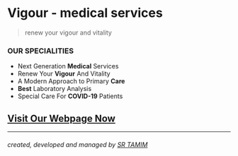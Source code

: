 # Vigour - medical services
> renew your vigour and vitality

### OUR SPECIALITIES
- Next Generation **Medical** Services
- Renew Your **Vigour** And Vitality
- A Modern Approach to Primary **Care**
- **Best** Laboratory Analysis
- Special Care For **COVID-19** Patients


## [Visit Our Webpage Now](https://vigour-srt.web.app)

----------


###### created, developed and managed by [SR TAMIM](https://github.com/sr-tamim)